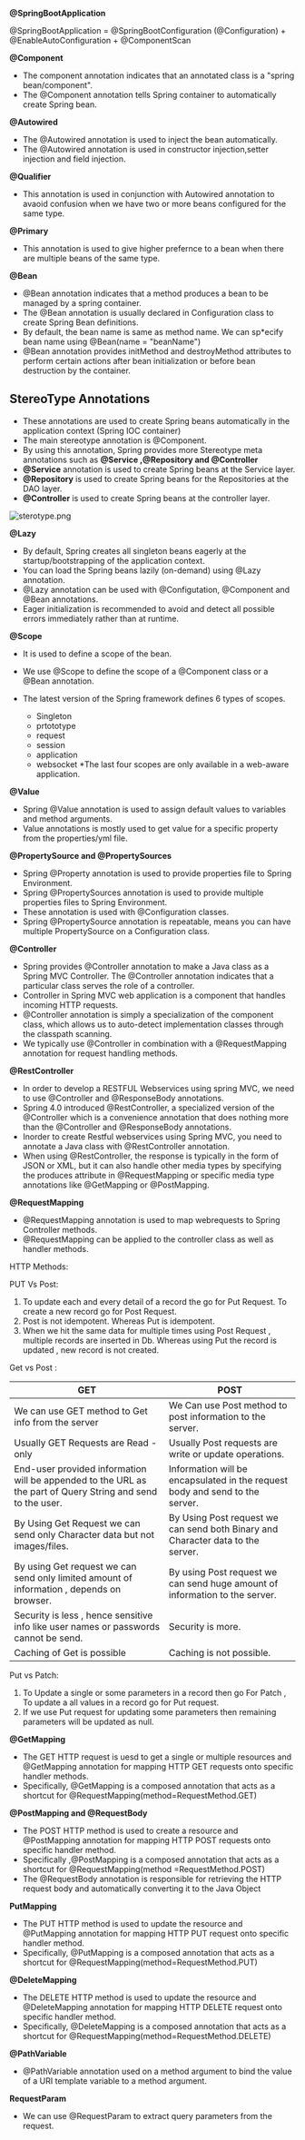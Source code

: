 **@SpringBootApplication**

@SpringBootApplication = @SpringBootConfiguration (@Configuration) + @EnableAutoConfiguration + @ComponentScan
                         

**@Component**

* The component annotation indicates that an annotated class is a "spring bean/component".
* The @Component annotation tells Spring container to automatically create Spring bean.

**@Autowired**

* The @Autowired annotation is used to inject the bean automatically.
* The @Autowired annotation is used in constructor injection,setter injection and field injection.

**@Qualifier**

* This annotation is used in conjunction with Autowired annotation to avaoid confusion when we have two or more beans configured for the same type.

**@Primary**

* This annotation is used to give higher prefernce to a bean when there are multiple beans of the same type.


**@Bean**

* @Bean annotation indicates that a method produces a bean to be managed by a spring container.
* The @Bean annotation is usually declared in Configuration class to create Spring Bean definitions.
* By default, the bean name is same as method name. We can sp*ecify bean name using @Bean(name = "beanName")
* @Bean annotation provides initMethod and destroyMethod attributes to perform certain actions after bean initialization or before bean destruction by the container.


## StereoType Annotations
* These annotations are used to create Spring beans automatically in the application context (Spring IOC container)
* The main stereotype annotation is @Component.
* By using this annotation, Spring provides more Stereotype meta annotations such as **@Service ,@Repository and @Controller**
* **@Service** annotation is used to create Spring beans at the Service layer.
* **@Repository** is used to create Spring beans for the Repositories at the DAO layer.
* **@Controller** is used to create Spring beans at the controller layer.

![sterotype.png](sterotype.png)

**@Lazy**

* By default, Spring creates all singleton beans eagerly at the startup/bootstrapping of the application context.
* You can load the Spring beans lazily (on-demand) using @Lazy annotation.
* @Lazy annotation can be used with @Configutation, @Component and @Bean annotations.
* Eager initialization is recommended to avoid and detect all possible errors immediately rather than at runtime.

**@Scope**

* It is used to define a scope of the bean.
* We use @Scope to define the scope of a @Component class or a @Bean annotation.

* The latest version of the Spring framework defines 6 types of scopes.
   * Singleton
   * prtototype
   * request
   * session
   * application
   * websocket
*The last four scopes are only available in a web-aware application.

**@Value**

* Spring @Value annotation is used to assign default values to variables and method arguments.
* Value annotations is mostly used to get value for a specific property from the properties/yml file.


**@PropertySource and @PropertySources**

* Spring @Property annotation is used to provide properties file to Spring Environment.
* Spring @PropertySources annotation is used to provide multiple properties files to Spring Environment.
* These annotation is used with @Configuration classes.
* Spring @PropertySource annotation is repeatable, means you can have multiple PropertySource on a Configuration class.

**@Controller**

* Spring provides @Controller annotation to make a Java class as a Spring MVC Controller. The @Controller annotation indicates that a particular class serves the role of a controller.
* Controller in Spring MVC web application is a component that handles incoming HTTP requests.
* @Controller annotation is simply a specialization of the component class, which allows us to auto-detect implementation classes through the classpath scanning.
* We typically use @Controller in combination with a @RequestMapping annotation for request handling methods.

**@RestController**

* In order to develop a RESTFUL Webservices using spring MVC, we need to use @Controller and @ResponseBody annotations.
* Spring 4.0 introduced @RestController, a specialized version of the @Controller which is a convenience annotation that does nothing more than the @Controller and @ResponseBody annotations.
* Inorder to create Restful webservices using Spring MVC, you need to annotate a Java class with @RestController annotation.
* When using @RestController, the response is typically in the form of JSON or XML, but it can also handle other media types by specifying the produces attribute in @RequestMapping or specific media type annotations like @GetMapping or @PostMapping.

**@RequestMapping**

* @RequestMapping annotation is used to map webrequests to Spring Controller methods.
* @RequestMapping can be applied to the controller class as well as handler methods.

HTTP Methods:

PUT Vs Post:

1. To update each and every detail of a record the go for Put Request. To create a new record go for Post Request.
2. Post is not idempotent. Whereas Put is idempotent.
3. When we hit the same data for multiple times using Post Request , multiple records are inserted in Db. Whereas using Put the record is updated , new record is not created.

Get vs Post :

| GET                                                                                                         | POST |
|-------------------------------------------------------------------------------------------------------------| --- |
| We can use GET method to Get info from the server                                                           | We Can use Post method to post information to the server. |
| Usually GET Requests are Read -only                                                                         | Usually Post requests are write or update operations. |
| End-user provided information will be appended to the URL as the part of Query String and send to the user. | Information will be encapsulated in the request body and send to the server. |
| By Using Get Request we can send only Character data but not images/files.                                  | By Using Post request we can send both Binary and Character data to the server. |
| By using Get request we can send only limited amount of information , depends on browser.                   | By using Post request we can send huge amount of information to the server. |
| Security is less , hence sensitive info like user names or passwords cannot be send.                        | Security is more. |
| Caching of Get is possible                                                                                  | Caching is not possible. |

Put vs Patch:

1. To Update a single or some parameters in a record then go For Patch , To update a all values in a record go for Put request.
2. If we use Put request for updating some parameters then remaining parameters will be updated as null.

**@GetMapping**

* The GET HTTP request is uesd to get a single or multiple resources and @GetMapping annotation for mapping HTTP GET requests onto specific handler methods.
* Specifically, @GetMapping is a composed annotation that acts as a shortcut for @RequestMapping(method=RequestMethod.GET)

**@PostMapping and @RequestBody**

* The POST HTTP method is used to create a resource and @PostMapping annotation for mapping HTTP POST requests onto specific handler method.
* Specifically ,@PostMapping is a composed annotation that acts as a shortcut for @RequestMapping(method =RequestMethod.POST)
* The @RequestBody annotation is responsible for retrieving the HTTP request body and automatically converting it to the Java Object

**PutMapping**

* The PUT HTTP method is used to update the resource and @PutMapping annotation for mapping HTTP PUT request onto specific handler method.
* Specifically, @PutMapping is a composed annotation that acts as a shortcut for @RequestMapping(method=RequestMethod.PUT)

**@DeleteMapping**

* The DELETE HTTP method is used to update the resource and @DeleteMapping annotation for mapping HTTP DELETE request onto specific handler method.
* Specifically, @DeleteMapping is a composed annotation that acts as a shortcut for @RequestMapping(method=RequestMethod.DELETE)

**@PathVariable**
* @PathVariable annotation used on a method argument to bind the value of a URI template variable to a method argument.

**RequestParam**

* We can use @RequestParam to extract query parameters from the request.

